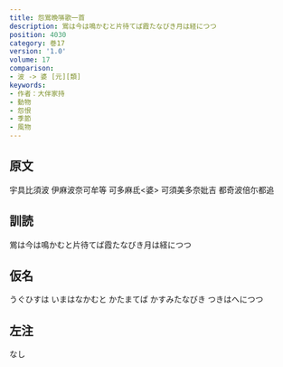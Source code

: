 ```yaml
---
title: 怨鴬晩哢歌一首
description: 鴬は今は鳴かむと片待てば霞たなびき月は経につつ
position: 4030
category: 巻17
version: '1.0'
volume: 17
comparison:
- 波 -> 婆 [元][類]
keywords:
- 作者：大伴家持
- 動物
- 怨恨
- 季節
- 風物
---
```


## 原文

宇具比須波 伊麻波奈可牟等 可多麻氐<婆> 可須美多奈妣吉 都奇波倍尓都追

## 訓読

鴬は今は鳴かむと片待てば霞たなびき月は経につつ

## 仮名

うぐひすは いまはなかむと かたまてば かすみたなびき つきはへにつつ

## 左注

なし
